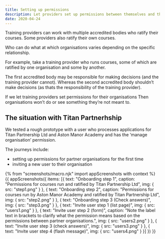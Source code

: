 ```yaml
---
title: Setting up permissions
description: Let providers set up permissions between themselves and their partner organisations
date: 2020-04-24
---
```


Training providers can work with multiple accredited bodies who ratify their courses. Some providers also ratify their own courses.

Who can do what at which organisations varies depending on the specific relationship.

For example, take a training provider who runs courses, some of which are ratified by one organisation and some by another.

The first accredited body may be responsible for making decisions (and the training provider cannot). Whereas the second accredited body shouldn’t make decisions (as thats the responsibility of the training provider).

If we let training providers set permissions for their organisations
Then organisations won’t do or see something they’re not meant to.

## The situation with Titan Partnerhship

We tested a rough prototype with a user who processes applications for Titan Partnership Ltd and Aston Manor Academy and has the ‘manage organisation’ permission.

The journeys include:

- setting up permissions for partner organisations for the first time
- inviting a new user to their organisation

{% from "screenshots/macro.njk" import appScreenshots with context %}
{{ appScreenshots({
  items: [{
    text: "Onboarding step 1",
    caption: "Permissions for courses run and ratified by Titan Partnership Ltd",
    img: {
      src: "step1.png"
    }
  }, {
    text: "Onboarding step 2",
    caption: "Permissions for courses run by Aston Manor Academy and ratified by Titan Partnership Ltd",
    img: {
      src: "step2.png"
    }
  }, {
    text: "Onboarding step 3 (Check answers)",
    img: {
      src: "step3.png"
    }
  }, {
    text: "Invite user step 1 (list page)",
    img: {
      src: "users1.png"
    }
  }, {
    text: "Invite user step 2 (form)",
    caption: "Note the label text in brackets to clarify what the permission means based on the permissions between partner organisations.",
    img: {
      src: "users2.png"
    }
  }, {
    text: "Invite user step 3 (check answers)",
    img: {
      src: "users3.png"
    }
  }, {
    text: "Invite user step 4 (flash message)",
    img: {
      src: "users4.png"
    }
  }]
}) }}
